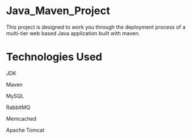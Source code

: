 # Java_Maven_Project

This project is designed to work you through the deployment process of a multi-tier web based Java application built with maven.

# Technologies Used
JDK

Maven

MySQL

RabbitMQ

Memcached

Apache Tomcat


